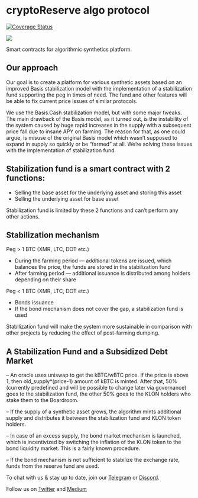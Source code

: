 # cryptoReserve algo protocol

[![Coverage Status](https://coveralls.io/repos/github/klondike-finance/klondike-protocol-v2/badge.svg?branch=master)](https://coveralls.io/github/klondike-finance/klondike-protocol-v2?branch=master)

![](docs/hero.png)

Smart contracts for algorithmic synthetics platform.

## Our approach

Our goal is to create a platform for various synthetic assets based on an improved Basis stabilization model with the implementation of a stabilization fund supporting the peg in times of need. The fund and other features will be able to fix current price issues of similar protocols.

We use the Basis.Cash stabilization model, but with some major tweaks. The main drawback of the Basis model, as it turned out, is the instability of the system caused by huge rapid increases in the supply with a subsequent price fall due to insane APY on farming. The reason for that, as one could argue, is misuse of the original Basis model which wasn’t supposed to expand in supply so quickly or be “farmed” at all. We’re solving these issues with the implementation of stabilization fund.

## Stabilization fund is a smart contract with 2 functions:

- Selling the base asset for the underlying asset and storing this asset
- Selling the underlying asset for base asset

Stabilization fund is limited by these 2 functions and can’t perform any other actions.

## Stabilization mechanism

Peg > 1 BTC (XMR, LTC, DOT etc.)

- During the farming period — additional tokens are issued, which balances the price, the funds are stored in the stabilization fund
- After farming period — additional issuance is distributed among holders depending on their share

Peg < 1 BTC (XMR, LTC, DOT etc.)

- Bonds issuance
- If the bond mechanism does not cover the gap, a stabilization fund is used

Stabilization fund will make the system more sustainable in comparison with other projects by reducing the effect of post-farming dumping.

## A Stabilization Fund and a Subsidized Debt Market

– An oracle uses uniswap to get the kBTC/wBTC price. If the price is above 1, then old_supply\*(price-1) amount of kBTC is minted. After that, 50% (currently predefined and will be possible to change later via governance) goes to the stabilization fund, the other 50% goes to the KLON holders who stake them to the Boardroom.

– If the supply of a synthetic asset grows, the algorithm mints additional supply and distributes it between the stabilization fund and KLON token holders.

– In case of an excess supply, the bond market mechanism is launched, which is incentivized by switching the inflation of the KLON token to the bond liquidity market. This is a fairly known procedure.

– If the bond mechanism is not sufficient to stabilize the exchange rate, funds from the reserve fund are used.

To chat with us & stay up to date, join our [Telegram](https://t.me/klondike_discussion) or [Discord](https://discord.gg/67NXsuwZ8W).

Follow us on [Twitter](https://twitter.com/KlondikeFinance) and [Medium](https://klondikefinance.medium.com)
